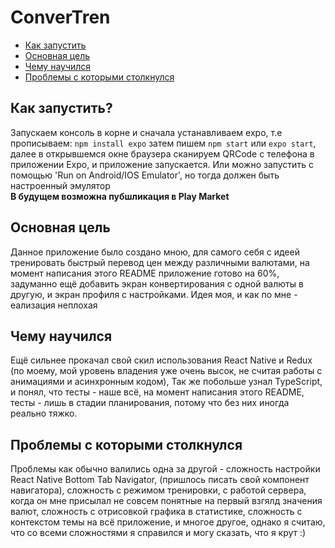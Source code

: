 <h1>ConverTren</h1>

<ul>
  <li><a href="howtostart">Как запустить</a></li>
  <li><a href="whatisthegoal">Основная цель</a></li>
  <li><a href="whatilearned">Чему научился</a></li>
  <li><a href="devproblem">Проблемы с которыми столкнулся</a></li>
</ul>

<h2 id="howtostart">Как запустить?</h2>
Запускаем консоль в корне и сначала устанавливаем expo, т.е прописываем: 
<code>npm install expo</code> 
затем пишем <code>npm start</code> или <code>expo start</code>, далее в открывшемся окне браузера сканируем QRCode с 
телефона в приложении Expo, и приложение запускается. Или можно запустить с помощью 'Run on Android/IOS Emulator', но тогда должен быть настроенный эмулятор
<br/><strong>В будущем возможна пубшликация в Play Market</strong>

<h2 id="whatisthegoal">Основная цель</h2>
Данное приложение было создано мною, для самого себя с идеей тренировать быстрый перевод цен между различными валютами, на момент написания этого README приложение готово на 60%, задуманно ещё добавить экран конвертирования с одной валюты в другую, и экран профиля с настройками.  Идея моя, и как по мне - еализация неплохая 

<h2 id="whatilearned">Чему научился</h2>
Ещё сильнее прокачал свой скил использования React Native и Redux (по моему, мой уровень владения уже очень высок, не считая работы с анимациями и асинхронным кодом), 
Так же побольше узнал TypeScript, и понял, что тесты - наше всё, на момент написания этого README, тесты - лишь в стадии планирования, потому что без них иногда реально тяжко.

<h2 id="devproblem">Проблемы с которыми столкнулся</h2>
Проблемы как обычно валились одна за другой - сложность настройки React Native Bottom Tab Navigator, (пришлось писать свой компонент навигатора), 
сложность с режимом тренировки, с работой сервера, когда он мне присылал не совсем понятные на первый взгялд значения валют, сложность с отрисовкой графика в статистике, сложность с контекстом темы на всё приложение, и многое другое, однако я считаю, что со всеми сложностями я справился и могу сказать, что я крут :)
